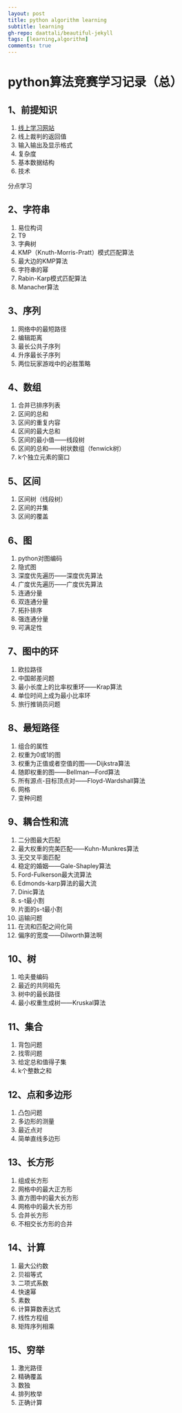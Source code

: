 ```yaml
---
layout: post
title: python algorithm learning
subtitle: learning
gh-repo: daattali/beautiful-jekyll
tags: [learning,algorithm]
comments: true
---
```


# python算法竞赛学习记录（总）

## 1、前提知识
1. [线上学习网站](https://hx-ling.github.io/_posts/python1_1/)
2. 线上裁判的返回值
3. 输入输出及显示格式
4. 复杂度
5. 基本数据结构
6. 技术

分点学习
## 2、字符串
1. 易位构词
2. T9
3. 字典树
4. KMP（Knuth-Morris-Pratt）模式匹配算法
5. 最大边的KMP算法
6. 字符串的幂
7. Rabin-Karp模式匹配算法
8. Manacher算法

## 3、序列
1. 网络中的最短路径
2. 编辑距离
3. 最长公共子序列
4. 升序最长子序列
5. 两位玩家游戏中的必胜策略

## 4、数组
1. 合并已排序列表
2. 区间的总和
3. 区间的重复内容
4. 区间的最大总和
5. 区间的最小值——线段树
6. 区间的总和——树状数组（fenwick树）
7. k个独立元素的窗口

## 5、区间
1. 区间树（线段树）
2. 区间的并集
3. 区间的覆盖

## 6、图
1. python对图编码
2. 隐式图
3. 深度优先遍历——深度优先算法
4. 广度优先遍历——广度优先算法
5. 连通分量
6. 双连通分量
7. 拓扑排序
8. 强连通分量
9. 可满足性

## 7、图中的环
1. 欧拉路径
2. 中国邮差问题
3. 最小长度上的比率权重环——Krap算法
4. 单位时间上成为最小比率环
5. 旅行推销员问题

## 8、最短路径
1. 组合的属性
2. 权重为0或1的图
3. 权重为正值或者空值的图——Dijkstra算法
4. 随即权重的图——Bellman—Ford算法
5. 所有源点-目标顶点对——Floyd-Wardshall算法
6. 网格
7. 变种问题

## 9、耦合性和流
1. 二分图最大匹配
2. 最大权重的完美匹配——Kuhn-Munkres算法
3. 无交叉平面匹配
4. 稳定的婚姻——Gale-Shapley算法
5. Ford-Fulkerson最大流算法
6. Edmonds-karp算法的最大流
7. Dinic算法
8. s-t最小割
9. 片面的s-t最小割
10. 运输问题
11. 在流和匹配之间化简
12. 偏序的宽度——Dilworth算法啊

## 10、树
1. 哈夫曼编码
2. 最近的共同祖先
3. 树中的最长路径
4. 最小权重生成树——Kruskal算法

## 11、集合
1. 背包问题
2. 找零问题
3. 给定总和值得子集
4. k个整数之和

## 12、点和多边形
1. 凸包问题
2. 多边形的测量
3. 最近点对
4. 简单直线多边形

## 13、长方形
1. 组成长方形
2. 网格中的最大正方形
3. 直方图中的最大长方形
4. 网格中的最大长方形
5. 合并长方形
6. 不相交长方形的合并

## 14、计算
1. 最大公约数
2. 贝祖等式
3. 二项式系数
4. 快速幂
5. 素数
6. 计算算数表达式
7. 线性方程组
8. 矩阵序列相乘

## 15、穷举
1. 激光路径
2. 精确覆盖
3. 数独
4. 排列枚举
5. 正确计算